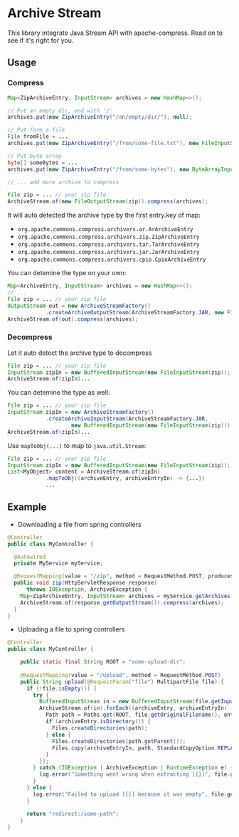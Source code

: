 # Archive Stream

This library integrate Java Stream API  with apache-compress. Read on to see if it's right for you.

## Usage

### Compress

```java
Map<ZipArchiveEntry, InputStream> archives = new HashMap<>();

// Put an empty dir, end with '/'
archives.put(new ZipArchiveEntry("/an/empty/dir/"), null);

// Put form a file
File fromFile = ...
archives.put(new ZipArchiveEntry("/from/some-file.txt"), new FileInputStream(fromFile));

// Put byte array
byte[] someBytes = ...
archives.put(new ZipArchiveEntry("/from/some-bytes"), new ByteArrayInputStream(someBytes));

// ... add more archive to compress

File zip = ... // your zip file
ArchiveStream.of(new FileOutputStream(zip)).compress(archives);
```

It will auto detected the archive type by the first entry.key of map:

- `org.apache.commons.compress.archivers.ar.ArArchiveEntry`
- `org.apache.commons.compress.archivers.zip.ZipArchiveEntry`
- `org.apache.commons.compress.archivers.tar.TarArchiveEntry`
- `org.apache.commons.compress.archivers.jar.JarArchiveEntry`
- `org.apache.commons.compress.archivers.cpio.CpioArchiveEntry`

You can detemine the type on your own:

```java
Map<ArchiveEntry, InputStream> archives = new HashMap<>();
// ...
File zip = ... // your zip file
OutputStream out = new ArchiveStreamFactory()
            .createArchiveOutputStream(ArchiveStreamFactory.JAR, new FileOutputStream(zip));
ArchiveStream.of(out).compress(archives);
```

### Decompress

Let it auto detect the archive type to decompress

```java
File zip = ... // your zip file
InputStream zipIn = new BufferedInputStream(new FileInputStream(zip));
ArchiveStream.of(zipIn)...
```

You can detemine the type as well:

```java
File zip = ... // your zip file
InputStream zipIn = new ArchiveStreamFactory()
            .createArchiveInputStream(ArchiveStreamFactory.JAR, 
                    new BufferedInputStream(new FileInputStream(zip)));
ArchiveStream.of(zipIn)...
```

Use `mapToObj(...)` to map to `java.util.Stream`:

```java
File zip = ... // your zip file
InputStream zipIn = new BufferedInputStream(new FileInputStream(zip));
List<MyObject> content = ArchiveStream.of(zipIn)
            .mapToObj((archiveEntry, archiveEntryIn) -> {...})
            ...
```

## Example

- Downloading a file from spring controllers

```java
@Controller
public class MyController {

  @Autowired
  private MyService myService;

  @RequestMapping(value = "/zip", method = RequestMethod.POST, produces = "application/zip")
  public void zip(HttpServletResponse response)
      throws IOException, ArchiveException {
    Map<ZipArchiveEntry, InputStream> archives = myService.getArchives();
    ArchiveStream.of(response.getOutputStream()).compress(archives);
  }
}
```

- Uploading a file to spring controllers


```java
@Controller
public class MyController {

	public static final String ROOT = "some-upload-dir";
	
	@RequestMapping(value = "/upload", method = RequestMethod.POST)
	public String upload(@RequestParam("file") MultipartFile file) {
	  if (!file.isEmpty()) {
	    try {
	      BufferedInputStream in = new BufferedInputStream(file.getInputStream());
	      ArchiveStream.of(in).forEach((archiveEntry, archiveEntryIn) -> {
	        Path path = Paths.get(ROOT, file.getOriginalFilename(), entry.getName());
	        if (archiveEntry.isDirectory()) {
	          Files.createDirectories(path);
	        } else {
	          Files.createDirectories(path.getParent());
	          Files.copy(archiveEntryIn, path, StandardCopyOption.REPLACE_EXISTING);
	        }
	      });
	    } catch (IOException | ArchiveException | RuntimeException e) {
	      log.error("Something went wrong when extracting [{}]", file.getOriginalFilename(), e);
	    }
	  } else {
	    log.error("Failed to upload [{}] because it was empty", file.getOriginalFilename());
	  }
	
	  return "redirect:/some-path";
	}
}
```
